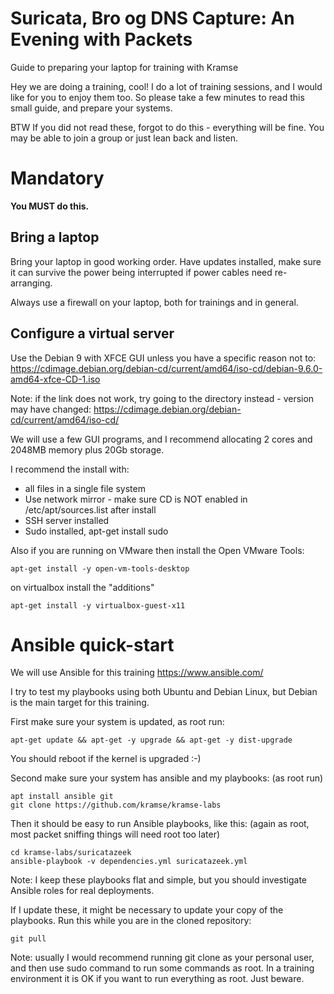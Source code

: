 # Suricata, Bro og DNS Capture: An Evening with Packets

Guide to preparing your laptop for training with Kramse

Hey we are doing a training, cool!
I do a lot of training sessions, and I would like for you to enjoy them too.
So please take a few minutes to read this small guide, and prepare your systems.

BTW If you did not read these, forgot to do this - everything will be fine. You may be able to join a group or just lean back and listen.

# Mandatory

**You MUST do this.**

## Bring a laptop

Bring your laptop in good working order. Have updates installed, make sure it can survive the power being interrupted if power cables need re-arranging.

Always use a firewall on your laptop, both for trainings and in general.

## Configure a virtual server

Use the Debian 9 with XFCE GUI unless you have a specific reason not to:
https://cdimage.debian.org/debian-cd/current/amd64/iso-cd/debian-9.6.0-amd64-xfce-CD-1.iso

Note: if the link does not work, try going to the directory instead - version may have changed:
https://cdimage.debian.org/debian-cd/current/amd64/iso-cd/

We will use a few GUI programs, and I recommend allocating 2 cores and 2048MB memory plus 20Gb storage.

I recommend the install with:
* all files in a single file system
* Use network mirror - make sure CD is NOT enabled in /etc/apt/sources.list after install
* SSH server installed
* Sudo installed, apt-get install sudo

Also if you are running on VMware then install the Open VMware Tools:
```
apt-get install -y open-vm-tools-desktop
```
on virtualbox install the "additions"
```
apt-get install -y virtualbox-guest-x11
```

# Ansible quick-start

We will use Ansible for this training https://www.ansible.com/

I try to test my playbooks using both Ubuntu and Debian Linux, but Debian is the main target for this training.



First make sure your system is updated, as root run:
```
apt-get update && apt-get -y upgrade && apt-get -y dist-upgrade
```
You should reboot if the kernel is upgraded :-)

Second make sure your system has ansible and my playbooks:
(as root run)
```
apt install ansible git
git clone https://github.com/kramse/kramse-labs

```

Then it should be easy to run Ansible playbooks, like this:
(again as root, most packet sniffing things will need root too later)
```
cd kramse-labs/suricatazeek
ansible-playbook -v dependencies.yml suricatazeek.yml
```

Note: I keep these playbooks flat and simple, but you should investigate Ansible roles for real deployments.

If I update these, it might be necessary to update your copy of the playbooks.
Run this while you are in the cloned repository:
```
git pull
```



Note: usually I would recommend running git clone as your personal user, and then use sudo command to run some commands as root. In a training environment it is OK if you want to run everything as root. Just beware.
